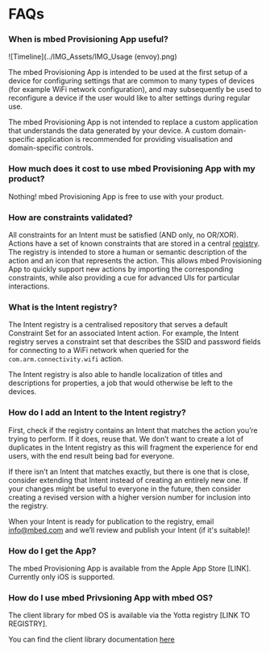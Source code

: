 # FAQs

### When is mbed Provisioning App useful?

![Timeline](../IMG_Assets/IMG_Usage (envoy).png)

The mbed Provisioning App is intended to be used at the first setup of a device for configuring settings that are common to many types of devices (for example WiFi network configuration), and may subsequently be used to reconfigure a device if the user would like to alter settings during regular use.

The mbed Provisioning App is not intended to replace a custom application that understands the data generated by your device. A custom domain-specific application is recommended for providing visualisation and domain-specific controls.

### How much does it cost to use mbed Provisioning App with my product?

Nothing! mbed Provisioning App is free to use with your product. 

### How are constraints validated?

All constraints for an Intent must be satisfied (AND only, no OR/XOR). Actions have a set of known constraints that are stored in a central [registry](faqs.md#what-is-the-intent-registry). The registry is intended to store a human or semantic description of the action and an icon that represents the action. This allows mbed Provisioning App to quickly support new actions by importing the corresponding constraints, while also providing a cue for advanced UIs for particular interactions.

### What is the Intent registry?

The Intent registry is a centralised repository that serves a default Constraint Set for an associated Intent action. For example, the Intent registry serves a constraint set that describes the SSID and password fields for connecting to a WiFi network when queried for the `com.arm.connectivity.wifi` action.

The Intent registry is also able to handle localization of titles and descriptions for properties, a job that would otherwise be left to the devices. 

### How do I add an Intent to the Intent registry?

First, check if the registry contains an Intent that matches the action you’re trying to perform. If it does, reuse that. We don’t want to create a lot of duplicates in the Intent registry as this will fragment the experience for end users, with the end result being bad for everyone.

If there isn’t an Intent that matches exactly, but there is one that is close, consider extending that Intent instead of creating an entirely new one. If your changes might be useful to everyone in the future, then consider creating a revised version with a higher version number for inclusion into the registry. 

When your Intent is ready for publication to the registry, email info@mbed.com and we’ll review and publish your Intent (if it's suitable)!


### How do I get the App?

The mbed Provisioning App is available from the Apple App Store [LINK]. Currently only iOS is supported. 

### How do I use mbed Privsioning App with mbed OS?

The client library for mbed OS is available via the Yotta registry [LINK TO REGISTRY].

You can find the client library documentation [here](https://github.com/ARMmbed/voytalk-cpp)

